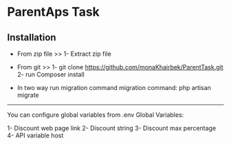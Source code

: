 # ParentAps Task

## Installation

* From zip file >> 
   1- Extract zip file

* From git >> 
   1- git clone https://github.com/monaKhairbek/ParentTask.git
   2- run Composer install

* In two way run migration command
   migration command: php artisan migrate
  
 ---------------------------------------------------------------------------------
 
 You can configure global variables from .env
 Global Variables:
 
 1- Discount web page link
 2- Discount string
 3- Discount max percentage
 4- API variable host
